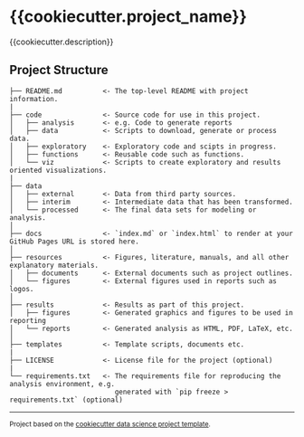 {{cookiecutter.project_name}}
==============================

{{cookiecutter.description}}

Project Structure
------------


    ├── README.md          <- The top-level README with project information.
    |
    ├── code               <- Source code for use in this project.
    │   ├── analysis       <- e.g. Code to generate reports 
    │   ├── data           <- Scripts to download, generate or process data.
    │   ├── exploratory    <- Exploratory code and scipts in progress.
    │   ├── functions      <- Reusable code such as functions.
    │   └── viz            <- Scripts to create exploratory and results oriented visualizations.
    |
    ├── data
    │   ├── external       <- Data from third party sources.
    │   ├── interim        <- Intermediate data that has been transformed.
    │   └── processed      <- The final data sets for modeling or analysis.
    │
    ├── docs               <- `index.md` or `index.html` to render at your GitHub Pages URL is stored here.
    │
    ├── resources          <- Figures, literature, manuals, and all other explanatory materials.
    │   ├── documents      <- External documents such as project outlines. 
    │   └── figures        <- External figures used in reports such as logos.
    │
    ├── results            <- Results as part of this project.
    │   ├── figures        <- Generated graphics and figures to be used in reporting 
    │   └── reports        <- Generated analysis as HTML, PDF, LaTeX, etc.
    │
    ├── templates          <- Template scripts, documents etc.
    |
    ├── LICENSE            <- License file for the project (optional)
    |
    └── requirements.txt   <- The requirements file for reproducing the analysis environment, e.g.
                              generated with `pip freeze > requirements.txt` (optional)


--------

<p><small>Project based on the <a target="_blank" href="https://github.com/wiesehahn/cookiecutter-data-science">cookiecutter data science project template</a>.</small></p>
